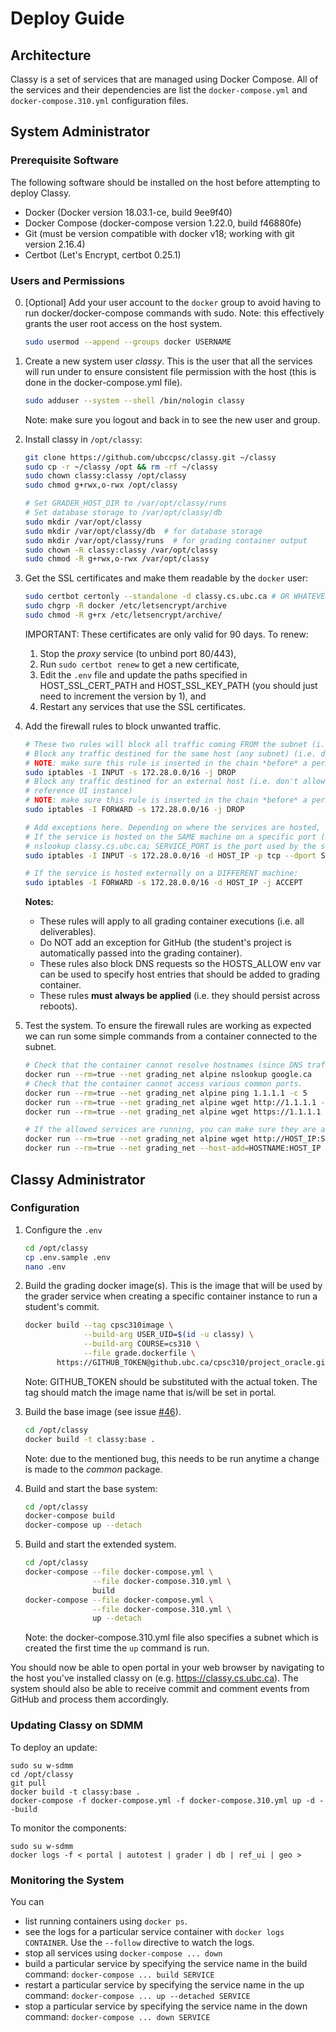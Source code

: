 # Deploy Guide

## Architecture

Classy is a set of services that are managed using Docker Compose. All of the services and their dependencies are list
the `docker-compose.yml` and `docker-compose.310.yml` configuration files.

## System Administrator

### Prerequisite Software

The following software should be installed on the host before attempting to deploy Classy.

- Docker (Docker version 18.03.1-ce, build 9ee9f40)
- Docker Compose (docker-compose version 1.22.0, build f46880fe)
- Git (must be version compatible with docker v18; working with git version 2.16.4)
- Certbot (Let's Encrypt, certbot 0.25.1)

### Users and Permissions

0. [Optional] Add your user account to the `docker` group to avoid having to run docker/docker-compose commands with
sudo. Note: this effectively grants the user root access on the host system.

    ```bash
    sudo usermod --append --groups docker USERNAME
    ```

1. Create a new system user _classy_. This is the user that all the services will run under to ensure consistent file
permission with the host (this is done in the docker-compose.yml file).

    ```bash
    sudo adduser --system --shell /bin/nologin classy
    ```
    
    Note: make sure you logout and back in to see the new user and group.

2. Install classy in `/opt/classy`:

    ```bash
    git clone https://github.com/ubccpsc/classy.git ~/classy
    sudo cp -r ~/classy /opt && rm -rf ~/classy
    sudo chown classy:classy /opt/classy
    sudo chmod g+rwx,o-rwx /opt/classy
 
    # Set GRADER_HOST_DIR to /var/opt/classy/runs
    # Set database storage to /var/opt/classy/db
    sudo mkdir /var/opt/classy  
    sudo mkdir /var/opt/classy/db  # for database storage
    sudo mkdir /var/opt/classy/runs  # for grading container output
    sudo chown -R classy:classy /var/opt/classy
    sudo chmod -R g+rwx,o-rwx /var/opt/classy
    ```

4. Get the SSL certificates and make them readable by the `docker` user:

    ```bash
    sudo certbot certonly --standalone -d classy.cs.ubc.ca # OR WHATEVER HOSTNAME YOU'RE USING
    sudo chgrp -R docker /etc/letsencrypt/archive
    sudo chmod -R g+rx /etc/letsencrypt/archive/
    ```
    IMPORTANT: These certificates are only valid for 90 days. To renew:
    
    1. Stop the _proxy_ service (to unbind port 80/443),
    2. Run `sudo certbot renew` to get a new certificate,
    3. Edit the `.env` file and update the paths specified in HOST_SSL_CERT_PATH and HOST_SSL_KEY_PATH (you should just
       need to increment the version by 1), and
    4. Restart any services that use the SSL certificates.

5. Add the firewall rules to block unwanted traffic.

    ```bash
    # These two rules will block all traffic coming FROM the subnet (i.e. grading container)
    # Block any traffic destined for the same host (any subnet) (i.e. don't allow requests to classy.cs.ubc.ca/reference_ui)
    # NOTE: make sure this rule is inserted in the chain *before* a permissive accept.
    sudo iptables -I INPUT -s 172.28.0.0/16 -j DROP
    # Block any traffic destined for an external host (i.e. don't allow requests to a student-operated host or mirrored
    # reference UI instance)
    # NOTE: make sure this rule is inserted in the chain *before* a permissive accept.
    sudo iptables -I FORWARD -s 172.28.0.0/16 -j DROP
 
    # Add exceptions here. Depending on where the services are hosted, use ONE of the two forms below.
    # If the service is hosted on the SAME machine on a specific port (HOST_IP is the ip of the host--i.e. from
    # nslookup classy.cs.ubc.ca; SERVICE_PORT is the port used by the service):
    sudo iptables -I INPUT -s 172.28.0.0/16 -d HOST_IP -p tcp --dport SERVICE_PORT -j ACCEPT
    
    # If the service is hosted externally on a DIFFERENT machine:
    sudo iptables -I FORWARD -s 172.28.0.0/16 -d HOST_IP -j ACCEPT
    ```
    
    **Notes:**
    - These rules will apply to all grading container executions (i.e. all deliverables). 
    - Do NOT add an exception for GitHub (the student's project is automatically passed into the grading container).
    - These rules also block DNS requests so the HOSTS_ALLOW env var can be used to specify host entries that should be
      added to grading container.
    - These rules **must always be applied** (i.e. they should persist across reboots).

6. Test the system. To ensure the firewall rules are working as expected we can run some simple commands from a container
   connected to the subnet.
   
    ```bash
    # Check that the container cannot resolve hostnames (since DNS traffic is blocked).
    docker run --rm=true --net grading_net alpine nslookup google.ca
    # Check that the container cannot access various common ports.
    docker run --rm=true --net grading_net alpine ping 1.1.1.1 -c 5
    docker run --rm=true --net grading_net alpine wget http://1.1.1.1 --timeout=10
    docker run --rm=true --net grading_net alpine wget https://1.1.1.1 --timeout=10

    # If the allowed services are running, you can make sure they are accessible:
    docker run --rm=true --net grading_net alpine wget http://HOST_IP:SERVICE_PORT
    docker run --rm=true --net grading_net --host-add=HOSTNAME:HOST_IP alpine wget http://HOSTNAME:SERVICE_PORT
    ```
    
## Classy Administrator

### Configuration

1. Configure the `.env`

    ```bash
    cd /opt/classy
    cp .env.sample .env
    nano .env
    ```

2. Build the grading docker image(s). This is the image that will be used by the grader service when creating a specific
   container instance to run a student's commit.

    ```bash
    docker build --tag cpsc310image \
                 --build-arg USER_UID=$(id -u classy) \
                 --build-arg COURSE=cs310 \
                 --file grade.dockerfile \
           https://GITHUB_TOKEN@github.ubc.ca/cpsc310/project_oracle.git
    ```
    Note: GITHUB_TOKEN should be substituted with the actual token. The tag should match the image name that is/will be
    set in portal.

3. Build the base image (see issue [#46](https://github.com/ubccpsc/classy/issues/46)).
    
    ```bash
    cd /opt/classy
    docker build -t classy:base .
    ```
    
    Note: due to the mentioned bug, this needs to be run anytime a change is made to the _common_ package. 

4. Build and start the base system:

    ```bash
    cd /opt/classy
    docker-compose build
    docker-compose up --detach
    ```

5. Build and start the extended system.
    
    ```bash
    cd /opt/classy
    docker-compose --file docker-compose.yml \
                   --file docker-compose.310.yml \
                   build
    docker-compose --file docker-compose.yml \
                   --file docker-compose.310.yml \
                   up --detach
    ```
    Note: the docker-compose.310.yml file also specifies a subnet which is created the first time the `up` command is run.

You should now be able to open portal in your web browser by navigating to the host you've installed classy on (e.g. 
<https://classy.cs.ubc.ca>). The system should also be able to receive commit and comment events from GitHub and process
them accordingly.

### Updating Classy on SDMM

To deploy an update:

```
sudo su w-sdmm
cd /opt/classy
git pull
docker build -t classy:base .
docker-compose -f docker-compose.yml -f docker-compose.310.yml up -d --build
```

To monitor the components:

```
sudo su w-sdmm
docker logs -f < portal | autotest | grader | db | ref_ui | geo >
```


### Monitoring the System

You can

- list running containers using `docker ps`. 
- see the logs for a particular service container with `docker logs CONTAINER`. Use the `--follow` directive to watch
  the logs.
- stop all services using `docker-compose ... down`
- build a particular service by specifying the service name in the build command: `docker-compose ... build SERVICE`
- restart a particular service by specifying the service name in the up command: `docker-compose ... up --detached SERVICE`
- stop a particular service by specifying the service name in the down command: `docker-compose ... down SERVICE`

